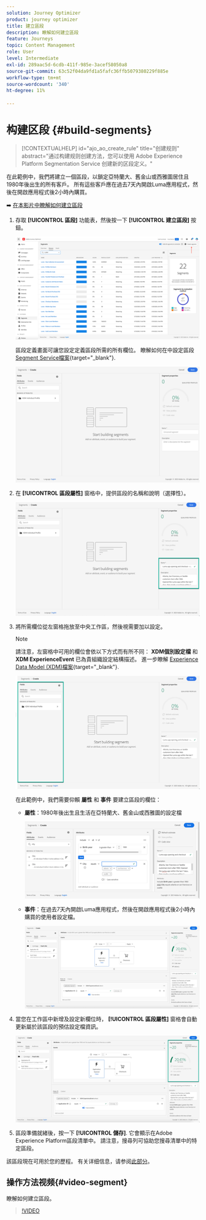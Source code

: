 ```yaml
---
solution: Journey Optimizer
product: journey optimizer
title: 建立區段
description: 瞭解如何建立區段
feature: Journeys
topic: Content Management
role: User
level: Intermediate
exl-id: 289aac5d-6cdb-411f-985e-3acef58050a8
source-git-commit: 63c52f04da9fd1a5fafc36ffb5079380229f885e
workflow-type: tm+mt
source-wordcount: '340'
ht-degree: 11%

---
```


# 构建区段 {#build-segments}

>[!CONTEXTUALHELP]
>id="ajo_ao_create_rule"
>title="创建规则"
>abstract="通过构建规则创建方法，您可以使用 Adobe Experience Platform Segmentation Service 创建新的区段定义。"

在此範例中，我們將建立一個區段，以鎖定亞特蘭大、舊金山或西雅圖居住且1980年後出生的所有客戶。 所有這些客戶應在過去7天內開啟Luma應用程式，然後在開啟應用程式後2小時內購買。

➡️ [在本影片中瞭解如何建立區段](#video-segment)

1. 存取 **[!UICONTROL 區段]** 功能表，然後按一下 **[!UICONTROL 建立區段]** 按鈕。

   ![](assets/create-segment.png)

   區段定義畫面可讓您設定定義區段所需的所有欄位。 瞭解如何在中設定區段 [Segment Service檔案](https://experienceleague.adobe.com/docs/experience-platform/segmentation/ui/overview.html){target="_blank"}.

   ![](assets/segment-builder.png)

1. 在 **[!UICONTROL 區段屬性]** 窗格中，提供區段的名稱和說明（選擇性）。

   ![](assets/segment-properties.png)

1. 將所需欄位從左窗格拖放至中央工作區，然後視需要加以設定。

   >[!NOTE]
   >
   >請注意，左窗格中可用的欄位會依以下方式而有所不同： **XDM個別設定檔** 和 **XDM ExperienceEvent** 已為貴組織設定結構描述。  進一步瞭解 [Experience Data Model (XDM)檔案](https://experienceleague.adobe.com/docs/experience-platform/xdm/home.html?lang=zh-Hans){target="_blank"}.

   ![](assets/drag-fields.png)

   在此範例中，我們需要仰賴 **屬性** 和 **事件** 要建立區段的欄位：

   * **屬性**：1980年後出生且生活在亞特蘭大、舊金山或西雅圖的設定檔

      ![](assets/add-attributes.png)

   * **事件**：在過去7天內開啟Luma應用程式，然後在開啟應用程式後2小時內購買的使用者設定檔。

      ![](assets/add-events.png)

1. 當您在工作區中新增及設定新欄位時， **[!UICONTROL 區段屬性]** 窗格會自動更新屬於該區段的預估設定檔資訊。

   ![](assets/segment-estimate.png)

1. 區段準備就緒後，按一下 **[!UICONTROL 儲存]**. 它會顯示在Adobe Experience Platform區段清單中。 請注意，搜尋列可協助您搜尋清單中的特定區段。

該區段現在可用於您的歷程。 有关详细信息，请参阅[此部分](../segment/about-segments.md)。

## 操作方法视频{#video-segment}

瞭解如何建立區段。

>[!VIDEO](https://video.tv.adobe.com/v/334281?quality=12)
